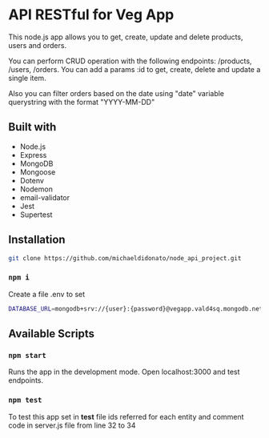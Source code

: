 # API RESTful for Veg App

This node.js app allows you to get, create, update and delete products, users and orders.

You can perform CRUD operation with the following endpoints: /products, /users, /orders.
You can add a params :id to get, create, delete and update a single item.

Also you can filter orders based on the date using "date" variable querystring with the format "YYYY-MM-DD"

## Built with

* Node.js
* Express
* MongoDB
* Mongoose
* Dotenv
* Nodemon
* email-validator
* Jest
* Supertest

## Installation

```sh 
git clone https://github.com/michaeldidonato/node_api_project.git
```

   ### `npm i`

   Create a file .env to set 
   ```sh 
   DATABASE_URL=mongodb+srv://{user}:{password}@vegapp.vald4sq.mongodb.net/?retryWrites=true&w=majority
```
 ## Available Scripts

  ### `npm start`

   Runs the app in the development mode. Open localhost:3000 and test endpoints.


### `npm test`

   To test this app set in __test__ file ids referred for each entity and comment code in server.js file from line 32 to 34



